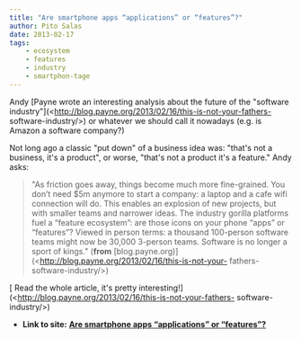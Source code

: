 ```yaml
---
title: "Are smartphone apps “applications” or “features”?"
author: Pito Salas
date: 2013-02-17
tags:
    - ecosystem
    - features
    - industry
    - smartphon-tage
---
```


Andy [Payne wrote an interesting analysis about the future of the "software
industry"](<http://blog.payne.org/2013/02/16/this-is-not-your-fathers-
software-industry/>) or whatever we should call it nowadays (e.g. is Amazon a
software company?)

Not long ago a classic "put down" of a business idea was: "that's not a
business, it's a product", or worse, "that's not a product it's a feature."
Andy asks:

> "As friction goes away, things become much more fine-grained. You don’t need
> $5m anymore to start a company: a laptop and a cafe wifi connection will do.
> This enables an explosion of new projects, but with smaller teams and
> narrower ideas. The industry gorilla platforms fuel a “feature ecosystem”:
> are those icons on your phone “apps” or “features”? Viewed in person terms:
> a thousand 100-person software teams might now be 30,000 3-person teams.
> Software is no longer a sport of kings." (**from**
> [blog.payne.org)](<http://blog.payne.org/2013/02/16/this-is-not-your-
> fathers-software-industry/>)

[ Read the whole article, it's pretty
interesting!](<http://blog.payne.org/2013/02/16/this-is-not-your-fathers-
software-industry/>)


* **Link to site:** **[Are smartphone apps “applications” or “features”?](None)**
